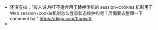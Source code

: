 - 还没有搞："有人说JWT不适合用于替换传统的 session+cookies 机制用于Web
  session+cookie机制怎么登录状态维护的呢？后面要去整理一下 comment by
  " https://diigo.com/0oqwr8
-